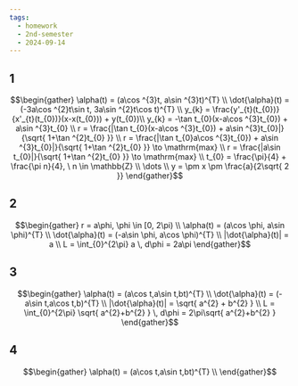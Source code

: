 ```yaml
---
tags:
  - homework
  - 2nd-semester
  - 2024-09-14
---
```

## 1

$$\begin{gather}
\alpha(t) = (a\cos ^{3}t, a\sin ^{3}t)^{T} \\
\dot{\alpha}(t) = (-3a\cos ^{2}t\sin t, 3a\sin ^{2}t\cos t)^{T} \\
y_{k} = \frac{y'_{t}(t_{0})}{x'_{t}(t_{0})}(x-x(t_{0})) + y(t_{0})\\
y_{k} = -\tan t_{0}(x-a\cos ^{3}t_{0}) + a\sin ^{3}t_{0} \\
r = \frac{|\tan t_{0}(x-a\cos ^{3}t_{0}) + a\sin ^{3}t_{0}|}{\sqrt{ 1+\tan ^{2}t_{0} }} \\
r = \frac{|\tan t_{0}a\cos ^{3}t_{0}) + a\sin ^{3}t_{0}|}{\sqrt{ 1+\tan ^{2}t_{0} }} \to \mathrm{max} \\
r = \frac{|a\sin t_{0}|}{\sqrt{ 1+\tan ^{2}t_{0} }} \to \mathrm{max} \\
t_{0} = \frac{\pi}{4} + \frac{\pi n}{4}, \ n \in \mathbb{Z} \\
\dots \\
y = \pm x \pm \frac{a}{2\sqrt{ 2 }}
\end{gather}$$

## 2

$$\begin{gather}
r = a\phi, \phi \in [0, 2\pi) \\
\alpha(t) = (a\cos \phi, a\sin \phi)^{T} \\
\dot{\alpha}(t) = (-a\sin \phi, a\cos \phi)^{T} \\
|\dot{\alpha}(t)| = a \\
L = \int_{0}^{2\pi} a \, d\phi  = 2a\pi
\end{gather}$$

## 3

$$\begin{gather}
\alpha(t) = (a\cos t,a\sin t,bt)^{T} \\
\dot{\alpha}(t) = (-a\sin t,a\cos t,b)^{T} \\
|\dot{\alpha}(t)| = \sqrt{ a^{2} + b^{2} } \\
L = \int_{0}^{2\pi} \sqrt{ a^{2}+b^{2} } \, d\phi = 2\pi\sqrt{ a^{2}+b^{2} }
\end{gather}$$

## 4

$$\begin{gather}
\alpha(t) = (a\cos t,a\sin t,bt)^{T} \\
\end{gather}$$